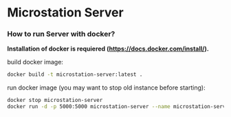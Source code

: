 # Microstation Server

### How to run Server with docker?

**Installation of docker is requiered (https://docs.docker.com/install/).**


build docker image:
```sh
docker build -t microstation-server:latest .
```


run docker image (you may want to stop old instance before starting):
```sh
docker stop microstation-server
docker run -d -p 5000:5000 microstation-server --name microstation-server
```
